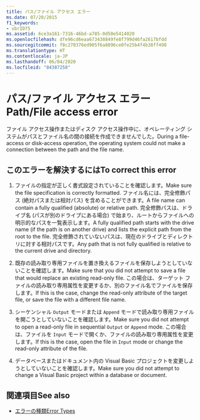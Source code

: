 ```yaml
---
title: パス/ファイル アクセス エラー
ms.date: 07/20/2015
f1_keywords:
- vbrID75
ms.assetid: 6ce3a161-7316-46bd-a785-0d50e5414020
ms.openlocfilehash: dfe96cd6eaa673438849fe8f799d46fa2617bfdd
ms.sourcegitcommit: f8c270376ed905f6a8896ce0fe25b4f4b38ff498
ms.translationtype: HT
ms.contentlocale: ja-JP
ms.lasthandoff: 06/04/2020
ms.locfileid: "84387258"
---
```

# <a name="pathfile-access-error"></a><span data-ttu-id="fa839-102">パス/ファイル アクセス エラー</span><span class="sxs-lookup"><span data-stu-id="fa839-102">Path/File access error</span></span>
<span data-ttu-id="fa839-103">ファイル アクセス操作またはディスク アクセス操作中に、オペレーティング システムがパスとファイル名の間の接続を作成できませんでした。</span><span class="sxs-lookup"><span data-stu-id="fa839-103">During a file-access or disk-access operation, the operating system could not make a connection between the path and the file name.</span></span>  
  
## <a name="to-correct-this-error"></a><span data-ttu-id="fa839-104">このエラーを解決するには</span><span class="sxs-lookup"><span data-stu-id="fa839-104">To correct this error</span></span>  
  
1. <span data-ttu-id="fa839-105">ファイルの指定が正しく書式設定されていることを確認します。</span><span class="sxs-lookup"><span data-stu-id="fa839-105">Make sure the file specification is correctly formatted.</span></span> <span data-ttu-id="fa839-106">ファイル名には、完全修飾パス (絶対パスまたは相対パス) を含めることができます。</span><span class="sxs-lookup"><span data-stu-id="fa839-106">A file name can contain a fully qualified (absolute) or relative path.</span></span> <span data-ttu-id="fa839-107">完全修飾パスは、ドライブ名 (パスが別のドライブにある場合) で始まり、ルートからファイルへの明示的なパスを一覧表示します。</span><span class="sxs-lookup"><span data-stu-id="fa839-107">A fully qualified path starts with the drive name (if the path is on another drive) and lists the explicit path from the root to the file.</span></span> <span data-ttu-id="fa839-108">完全修飾されていないパスは、現在のドライブとディレクトリに対する相対パスです。</span><span class="sxs-lookup"><span data-stu-id="fa839-108">Any path that is not fully qualified is relative to the current drive and directory.</span></span>  
  
2. <span data-ttu-id="fa839-109">既存の読み取り専用ファイルを置き換えるファイルを保存しようとしていないことを確認します。</span><span class="sxs-lookup"><span data-stu-id="fa839-109">Make sure that you did not attempt to save a file that would replace an existing read-only file.</span></span> <span data-ttu-id="fa839-110">この場合は、ターゲット ファイルの読み取り専用属性を変更するか、別のファイル名でファイルを保存します。</span><span class="sxs-lookup"><span data-stu-id="fa839-110">If this is the case, change the read-only attribute of the target file, or save the file with a different file name.</span></span>  
  
3. <span data-ttu-id="fa839-111">シーケンシャル `Output` モードまたは `Append` モードで読み取り専用ファイルを開こうとしていないことを確認します。</span><span class="sxs-lookup"><span data-stu-id="fa839-111">Make sure you did not attempt to open a read-only file in sequential `Output` or `Append` mode.</span></span> <span data-ttu-id="fa839-112">この場合は、ファイルを `Input` モードで開くか、ファイルの読み取り専用属性を変更します。</span><span class="sxs-lookup"><span data-stu-id="fa839-112">If this is the case, open the file in `Input` mode or change the read-only attribute of the file.</span></span>  
  
4. <span data-ttu-id="fa839-113">データベースまたはドキュメント内の Visual Basic プロジェクトを変更しようとしていないことを確認します。</span><span class="sxs-lookup"><span data-stu-id="fa839-113">Make sure you did not attempt to change a Visual Basic project within a database or document.</span></span>  
  
## <a name="see-also"></a><span data-ttu-id="fa839-114">関連項目</span><span class="sxs-lookup"><span data-stu-id="fa839-114">See also</span></span>

- [<span data-ttu-id="fa839-115">エラーの種類</span><span class="sxs-lookup"><span data-stu-id="fa839-115">Error Types</span></span>](../../programming-guide/language-features/error-types.md)
